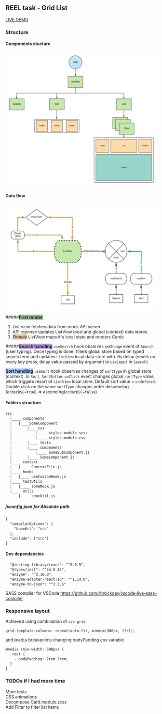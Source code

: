 ## REEL task - Grid List

<a href='https://grid-list.olegakan5326.now.sh'>LIVE DEMO</a>

### Structure

#### Components stucture
<img src='./readme/tree.jpeg'/>

#### Data flow
<img src='./readme/data.jpeg'/>

#####<span style='background: rgba(0,100,0,.4)'><strong>First render</strong></span>
1. List view fetches data from mock API server
2. API reponse updates ListView local and global (context) data stores
3. <span style='background: rgba(200,100,0,.4)'>Finnaly</span> ListView maps it's local state and renders Cards

#####<span style='background: rgba(100,0,200,.4)'><strong>Search handling</strong></span>
`useSearch` hook observes `onChange` event of `Search` (user typing). Once typing is done, filters global store based on typed search term and updates `ListView` local data store with .6s delay (resets on every key press, delay value passed by argument to `useInput` in `Search`)
 
<span style='background: rgba(0,100,255,.4)'><strong>Sort handling</strong></span>
`useSort` hook observes changes of `sortType` in global store (context). In `Sort`, `SortButton` `onClick` event changes global `sortType` value, which triggers resort of `ListView` local store. Default sort value = `undefined`. Double click on the same `sortType` changes order descending (`orderDSC=true`) => ascending(`orderDSC=false`)

#### Folders structure
```
src
  |____ components
  |   |____SomeComponent
  |       |____css
  |           |____ styles.module.scss
  |           |____ styles.module.css
  |       |____ tests
  |       |____ components
  |           |____ SomeSubComponent.js
  |       |____ SomeComponent.js
  |____ context
  |   |____ ContextFile.js
  |____ hooks
  |   |____ useCustomHook.js
  |____ testUtils
  |   |____ someMock.js
  |____ utils
      |____ someUtil.js

```
##### jsconfig.json for Absolute path
```
{
  "compilerOptions": {
    "baseUrl": "src"
  },
  "include": ["src"]
}
```

#### Dev dependancies
```
  "@testing-library/react": "^8.0.5",
  "@types/jest": "^24.0.15",
  "enzyme": "^3.10.0",
  "enzyme-adapter-react-16": "^1.14.0",
  "enzyme-to-json": "^3.3.5"
```
SASS compiler for VSCode
https://github.com/ritwickdey/vscode-live-sass-compiler

### Responsive layout

Achieved using combination of `css-grid`
```
grid-template-columns: repeat(auto-fit, minmax(300px, 1fr));
```
and `@media` breakpoints changing bodyPadding css variable
```
@media (min-width: 500px) {
  :root {
    --bodyPadding: 2rem 2rem;
  }
}
```

### TODOs if I had more time

More tests<br/>
CSS animations<br/>
Decompose Card.module.scss<br/>
Add Filter to filter list items<br/>
